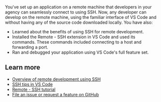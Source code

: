 You've set up an application on a remote machine that developers in your agency can seamlessly connect to using SSH. Now, any developer can develop on the remote machine, using the familiar interface of VS Code and without having any of the source code downloaded locally. You have also:

- Learned about the benefits of using SSH for remote development.
- Installed the Remote - SSH extension in VS Code and used its commands. These commands included connecting to a host and forwarding a port.
- Ran and debugged your application using VS Code's full feature set.

## Learn more

- [Overview of remote development using SSH](https://code.visualstudio.com/docs/remote/ssh)
- [SSH tips in VS Code](https://code.visualstudio.com/docs/remote/troubleshooting#_ssh-tips)
- [Remote - SSH tutorial](https://code.visualstudio.com/docs/remote/ssh-tutorial)
- [File an issue or request a feature on GitHub](https://github.com/microsoft/vscode-remote-release/issues)
